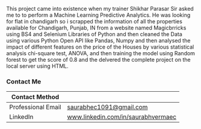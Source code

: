 This project came into existence when my trainer Shikhar Parasar Sir asked me to to perform a Machine Learning Predictive Analytics. He was looking for flat in chandigarh so i scrapped the information of all the properties available for Chandigarh, Punjab, IN from a website named Magicbrricks using BS4 and Selenium Libraries of Python and then cleaned the Data using various Python Open API like Pandas, Numpy and then analysed the impact of different features on the price of the Houses by various statistical analysis chi-square test, ANOVA, and then training the model using Random forest to get the score of 0.8 and the delvered the complete project on the local server using HTML.


### Contact Me

| Contact Method |  |
| --- | --- |
| Professional Email | saurabhec1091@gmail.com |
| LinkedIn | www.linkedin.com/in/saurabhvermaec |
